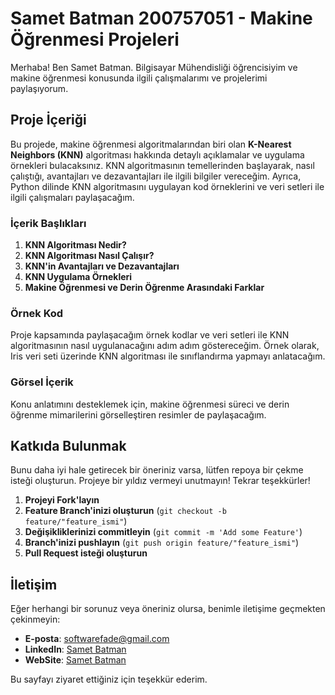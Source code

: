 # Samet Batman 200757051 - Makine Öğrenmesi Projeleri

Merhaba! Ben Samet Batman. Bilgisayar Mühendisliği öğrencisiyim ve makine öğrenmesi konusunda ilgili çalışmalarımı ve projelerimi paylaşıyorum.


## Proje İçeriği
Bu projede, makine öğrenmesi algoritmalarından biri olan **K-Nearest Neighbors (KNN)** algoritması hakkında detaylı açıklamalar ve uygulama örnekleri bulacaksınız. KNN algoritmasının temellerinden başlayarak, nasıl çalıştığı, avantajları ve dezavantajları ile ilgili bilgiler vereceğim. Ayrıca, Python dilinde KNN algoritmasını uygulayan kod örneklerini ve veri setleri ile ilgili çalışmaları paylaşacağım.

### İçerik Başlıkları
1. **KNN Algoritması Nedir?**
2. **KNN Algoritması Nasıl Çalışır?**
3. **KNN'in Avantajları ve Dezavantajları**
4. **KNN Uygulama Örnekleri**
5. **Makine Öğrenmesi ve Derin Öğrenme Arasındaki Farklar**

### Örnek Kod
Proje kapsamında paylaşacağım örnek kodlar ve veri setleri ile KNN algoritmasının nasıl uygulanacağını adım adım göstereceğim. Örnek olarak, Iris veri seti üzerinde KNN algoritması ile sınıflandırma yapmayı anlatacağım.

### Görsel İçerik
Konu anlatımını desteklemek için, makine öğrenmesi süreci ve derin öğrenme mimarilerini görselleştiren resimler de paylaşacağım.

## Katkıda Bulunmak

Bunu daha iyi hale getirecek bir öneriniz varsa, lütfen repoya bir çekme isteği oluşturun. Projeye bir yıldız vermeyi unutmayın! Tekrar teşekkürler!

1. **Projeyi Fork'layın**
2. **Feature Branch'inizi oluşturun** (`git checkout -b feature/"feature_ismi"`)
3. **Değişikliklerinizi commitleyin** (`git commit -m 'Add some Feature'`)
4. **Branch'inizi pushlayın** (`git push origin feature/"feature_ismi"`)
5. **Pull Request isteği oluşturun**


## İletişim
Eğer herhangi bir sorunuz veya öneriniz olursa, benimle iletişime geçmekten çekinmeyin:
- **E-posta**: softwarefade@gmail.com
- **LinkedIn**: [Samet Batman](https://www.linkedin.com/in/samedbatman/)
- **WebSite**: [Samet Batman](https://www.blog.fadesoftware.net)

Bu sayfayı ziyaret ettiğiniz için teşekkür ederim.
